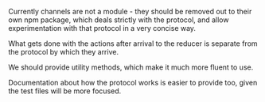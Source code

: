 Currently channels are not a module - they should be removed out to their own npm package, which deals strictly with the protocol, and allow experimentation with that protocol in a very concise way.

What gets done with the actions after arrival to the reducer is separate from the protocol by which they arrive.

We should provide utility methods, which make it much more fluent to use.

Documentation about how the protocol works is easier to provide too, given the test files will be more focused.